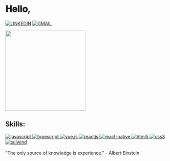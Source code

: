 # 𝐇𝐞𝐥𝐥𝐨,

[![LINKEDIN](https://img.shields.io/badge/Gabriel%20Felix-0077B5?style=for-the-badge&logo=linkedin&logoColor=white)](https://www.linkedin.com/in/gabrielfelxx)
[![GMAIL](https://img.shields.io/badge/gabrielfelxx@gmail.com-D14836?style=for-the-badge&logo=gmail&logoColor=white)](mailto:gabrielfelxx@gmail.com)

<img align='center' src='https://media.giphy.com/media/L0ewqyJhQXX9yPfJf8/giphy.gif' width='250"'>

## Skills:

<div style="display: inline_block">
    <a align="center" href="https://developer.mozilla.org/pt-BR/docs/Web/JavaScript">
    <img alt="javascript" src="https://img.shields.io/badge/JavaScript-323330?style=for-the-badge&logo=javascript&logoColor=F7DF1E"/>
    </a>
    <a align="center" href="https://www.typescriptlang.org/docs/">
    <img alt="typescript" src="https://img.shields.io/badge/TypeScript-007ACC?style=for-the-badge&logo=typescript&logoColor=white"/>
    </a>
    <a align="center" href="https://vuejs.org/guide/introduction">
    <img alt="vue.js" src="https://img.shields.io/badge/Vue.js-35495E?style=for-the-badge&logo=vue.js&logoColor=4FC08D"/>
    </a>
    <a align="center" href="https://react.dev/learn">
    <img alt="reactjs" src="https://img.shields.io/badge/React-20232A?style=for-the-badge&logo=react&logoColor=61DAFB"/>
    </a>
    <a align="center" href="https://reactnative.dev/docs/getting-started">
    <img alt="react-native" src="https://img.shields.io/badge/React_Native-20232A?style=for-the-badge&logo=react&logoColor=61DAFB"/>
    </a>
    <a align="center" href="https://developer.mozilla.org/pt-BR/docs/Web/HTML">
    <img alt="html5" src="https://img.shields.io/badge/HTML5-E34F26?style=for-the-badge&logo=html5&logoColor=white"/>
    </a>
    <a align="center" href="https://developer.mozilla.org/pt-BR/docs/Web/CSS">
    <img alt="css3" src="https://img.shields.io/badge/CSS3-1572B6?style=for-the-badge&logo=css3&logoColor=white"/>
    </a>
    <a align="center" href="https://tailwindcss.com/docs/installation">
    <img alt="tailwind" src="https://img.shields.io/badge/Tailwind_CSS-38B2AC?style=for-the-badge&logo=tailwind-css&logoColor=white"/>
    </a>
</div>

</br>
"The only source of knowledge is experience." - Albert Einstein
